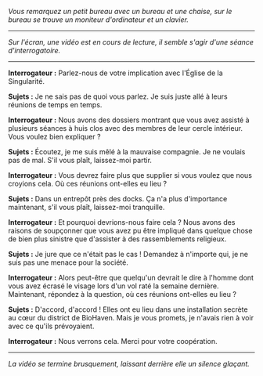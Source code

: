 _Vous remarquez un petit bureau avec un bureau et une chaise, sur le bureau se trouve un moniteur d'ordinateur et un clavier._

---

_Sur l'écran, une vidéo est en cours de lecture, il semble s'agir d'une séance d'interrogatoire._

---

**Interrogateur :** Parlez-nous de votre implication avec l'Église de la Singularité.

**Sujets :** Je ne sais pas de quoi vous parlez. Je suis juste allé à leurs réunions de temps en temps.

**Interrogateur :** Nous avons des dossiers montrant que vous avez assisté à plusieurs séances à huis clos avec des membres de leur cercle intérieur. Vous voulez bien expliquer ?

**Sujets :** Écoutez, je me suis mêlé à la mauvaise compagnie. Je ne voulais pas de mal. S'il vous plaît, laissez-moi partir.

**Interrogateur :** Vous devrez faire plus que supplier si vous voulez que nous croyions cela. Où ces réunions ont-elles eu lieu ?

**Sujets :** Dans un entrepôt près des docks. Ça n'a plus d'importance maintenant, s'il vous plaît, laissez-moi tranquille.

**Interrogateur :** Et pourquoi devrions-nous faire cela ? Nous avons des raisons de soupçonner que vous avez pu être impliqué dans quelque chose de bien plus sinistre que d'assister à des rassemblements religieux.

**Sujets :** Je jure que ce n'était pas le cas ! Demandez à n'importe qui, je ne suis pas une menace pour la société.

**Interrogateur :** Alors peut-être que quelqu'un devrait le dire à l'homme dont vous avez écrasé le visage lors d'un vol raté la semaine dernière. Maintenant, répondez à la question, où ces réunions ont-elles eu lieu ?

**Sujets :** D'accord, d'accord ! Elles ont eu lieu dans une installation secrète au cœur du district de BioHaven. Mais je vous promets, je n'avais rien à voir avec ce qu'ils prévoyaient.

**Interrogateur :** Nous verrons cela. Merci pour votre coopération.

---

_La vidéo se termine brusquement, laissant derrière elle un silence glaçant._
